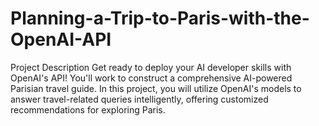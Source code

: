 # Planning-a-Trip-to-Paris-with-the-OpenAI-API
Project Description Get ready to deploy your AI developer skills with OpenAI's API! You'll work to construct a comprehensive AI-powered Parisian travel guide.  In this project, you will utilize OpenAI's models to answer travel-related queries intelligently, offering customized recommendations for exploring Paris.
